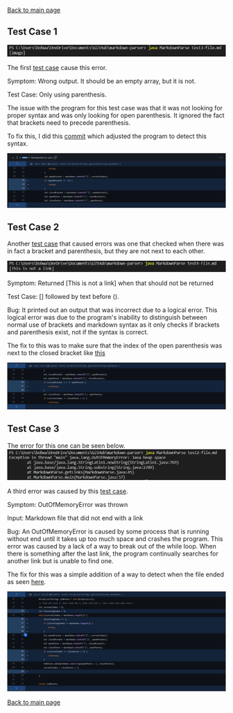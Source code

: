[Back to main page](https://frndlydragon.github.io/cse15l-lab-reports/)

## Test Case 1
![image](error3.png)

The first [test case](https://github.com/FrndlyDragon/markdown-parser/blob/main/test3-file.md) cause this error. 

Symptom: Wrong output. It should be an empty array, but it is not.

Test Case: Only using parenthesis.

The issue with the program for this test case was that it was not looking for proper syntax and was only looking for open parenthesis. It ignored the fact that brackets need to precede parenthesis.

To fix this, I did this [commit](https://github.com/FrndlyDragon/markdown-parser/commit/e6e96c01077728a2b025d3bf8a876fd9ebc497aa) which adjusted the program to detect this syntax.

![image](testcase1.png)

## Test Case 2

Another [test case](https://github.com/FrndlyDragon/markdown-parser/blob/main/test4-file.md) that caused errors was one that checked when there was in fact a bracket and parenthesis, but they are not next to each other.

![image](error2.png)

Symptom: Returned [This is not a link] when that should not be returned

Test Case: [] followed by text before (). 

Bug: It printed out an output that was incorrect due to a logical error. This logical error was due to the program's inability to distinguish between normal use of brackets and markdown syntax as it only checks if brackets and parenthesis exist, not if the syntax is correct.

The fix to this was to make sure that the index of the open parenthesis was next to the closed bracket like [this](https://github.com/FrndlyDragon/markdown-parser/commit/fbafc34c743ed84eb0bf0f9eeddbf6b24622c659)

![image](testcase2.png)

## Test Case 3
The error for this one can be seen below.
![image](error1.png)

A third error was caused by this [test case](https://github.com/FrndlyDragon/markdown-parser/blob/main/test2-file.md). 

Symptom: OutOfMemoryError was thrown

Input: Markdown file that did not end with a link


Bug: An OutOfMemoryError is caused by some process that is running without end until it takes up too much space and crashes the program. This error was caused by a lack of a way to break out of the while loop. When there is something after the last link, the program continually searches for another link but is unable to find one.

The fix for this was a simple addition of a way to detect when the file ended as seen [here](https://github.com/FrndlyDragon/markdown-parser/commit/579e858bf81d34f19cc7a80e59d4ab339c28d6e3).

![image](testcase3.png)

[Back to main page](https://frndlydragon.github.io/cse15l-lab-reports/)